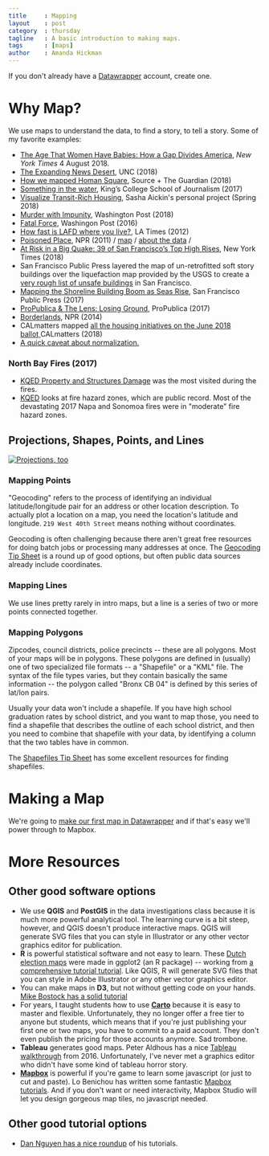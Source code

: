 ```yaml
---
title     : Mapping
layout    : post
category  : thursday
tagline   : A basic introduction to making maps.
tags      : [maps]
author    : Amanda Hickman
---
```



If you don't already have a [Datawrapper](https://www.datawrapper.de/) account, create one.

# Why Map?

We use maps to understand the data, to find a story, to tell a story. Some of my favorite examples:

* [The Age That Women Have Babies: How a Gap Divides America](https://www.nytimes.com/interactive/2018/08/04/upshot/up-birth-age-gap.html), *New York Times* 4 August 2018.
* [The Expanding News Desert](http://www.usnewsdeserts.com/), UNC (2018)
* [How we mapped Homan Square](https://source.opennews.org/articles/how-we-made-homan-square-portrait/), Source + The Guardian  (2018)
* [Something in the water](https://signalhfx.ca/deadly-water/), King’s College School of Journalism (2017)
* [Visualize Transit-Rich Housing](https://transitrichhousing.org/), Sasha Aickin's personal project (Spring 2018)
* [Murder with Impunity](https://www.washingtonpost.com/graphics/2018/investigations/unsolved-homicide-database/?utm_term=.e4a4e1dd6d60), Washington Post (2018)
* [Fatal Force](https://www.washingtonpost.com/graphics/national/police-shootings-2016), Washingon Post (2016)
* [How fast is LAFD where you live?](http://graphics.latimes.com/how-fast-is-lafd/#10/33.9661/-118.6201), LA Times (2012)
* [Poisoned Place](https://www.npr.org/series/142000896/poisoned-places-toxic-air-neglected-communities), NPR (2011) / [map](https://www.npr.org/news/graphics/2011/10/toxic-air/#4.00/39.00/-84.00) / [about the data](https://www.npr.org/2011/11/07/142024951/poisoned-places-about-the-data) /
* [At Risk in a Big Quake: 39 of San Francisco’s Top High Rises](https://www.nytimes.com/2018/06/14/us/california-earthquakes-high-rises.html), New York Times (2018)
* San Francisco Public Press layered the map of un-retrofitted soft story buildings over the liquefaction map provided by the USGS to create a [very rough list of unsafe buildings](https://sfpublicpress.org/softstorylist) in San Francisco.
*  [Mapping the Shoreline Building Boom as Seas Rise](https://sfpublicpress.org/news/searise/2017-04/mapping-the-shoreline-building-boom-as-seas-rise), San Francisco Public Press (2017)
* [ProPublica &amp; The Lens: Losing Ground](http://projects.propublica.org/louisiana/), ProPublica (2017)
* [Borderlands](http://apps.npr.org/borderland/#_/about), NPR (2014)
* CALmatters mapped [all the housing initiatives on the June 2018 ballot](https://calmatters.org/articles/map-how-we-voted-on-housing-issues-up-and-down-the-state/)¸CALmatters (2018)
* [A quick caveat about normalization.](https://xkcd.com/1138/)

### North Bay Fires (2017)
* [KQED Property and Structures Damage](http://ww2.kqed.org/news/2017/10/19/map-cal-fire-maps-homes-damaged-or-destroyed-in-north-bay-fires/) was the most visited during the fires.
* [KQED](https://ww2.kqed.org/science/2017/10/31/map-see-if-you-live-in-a-high-risk-fire-zone-and-what-that-means/) looks at fire hazard zones, which are public record. Most of the devastating 2017 Napa and Sonomoa fires were in "moderate" fire hazard zones.


## Projections, Shapes, Points, and Lines

[![Projections, too](https://imgs.xkcd.com/comics/map_projections.png)](https://xkcd.com/977/)

### Mapping Points
"Geocoding" refers to the process of identifying an individual latitude/longitude pair for an address or other location description. To actually plot a location on a map, you need the location's latitude and longitude. `219 West 40th Street` means nothing without coordinates.

Geocoding is often challenging because there aren't great free resources for doing batch jobs or processing many addresses at once. The [Geocoding Tip Sheet](https://github.com/amandabee/cunyjdata/wiki/Tip-Sheet:-Geocoding) is a round up of good options, but often public data sources already include coordinates.

### Mapping Lines
We use lines pretty rarely in intro maps, but a line is  a series of two or more points connected together.

### Mapping Polygons
Zipcodes, council districts, police precincts -- these are all polygons. Most of your maps will be in polygons. These polygons are defined in (usually) one of two specialized file formats -- a "Shapefile" or a "KML" file. The syntax of the file types varies, but they contain basically the same information -- the polygon called "Bronx CB 04" is defined by this series of lat/lon pairs.

Usually your data won't include a shapefile. If you have high school graduation rates by school district, and you want to map those, you need to find a shapefile that describes the outline of each school district, and then you need to combine that shapefile with your data, by identifying a column that the two tables have in common.

The [Shapefiles Tip Sheet](https://github.com/amandabee/cunyjdata/wiki/Where-to-Find-Shapefiles) has some excellent resources for finding shapefiles.

# Making a Map

We're going to [make our first map in Datawrapper](https://ucb-dataj.github.io/j200/hands-on/mapping_activity.html) and if that's easy we'll power through to Mapbox.

# More Resources

## Other good software options

* We use **QGIS** and **PostGIS** in the data investigations class because it is much more powerful analytical tool. The learning curve is a bit steep, however, and QGIS doesn't produce  interactive maps. QGIS will generate SVG files that you can style in Illustrator or any other vector graphics editor for publication.
* **R** is powerful statistical software and not easy to learn. These [Dutch election maps](https://multimedia.tijd.be/2018/verkiezingen2018/) were made in ggplot2 (an R package) -- working from [a comprehensive tutorial tutorial](https://timogrossenbacher.ch/2016/12/beautiful-thematic-maps-with-ggplot2-only/#more-intuitive-legend). Like QGIS, R will generate SVG files that you can style in Adobe Illustrator or any other vector graphics editor.
* You can make maps in **D3**, but not without getting code on your hands. [Mike Bostock has a solid tutorial](https://medium.com/@mbostock/command-line-cartography-part-1-897aa8f8ca2c)
* For years, I taught students how to use **[Carto](https://carto.com/)** because it is easy to master and flexible. Unfortunately, they no longer offer a free tier to anyone but students, which means that if you're just publishing your first one or two maps, you have to commit to a paid account. They don't even publish the pricing for those accounts anymore. Sad trombone.
* **Tableau** generates good maps. Peter Aldhous has a nice [Tableau walkthrough](http://paldhous.github.io/ucb/2016/intro-data/week4.html) from 2016. Unfortunately, I've never met a graphics editor who didn't have some kind of tableau horror story.
* **[Mapbox](https://www.mapbox.com/)** is powerful if you're game to learn some javascript (or just to cut and paste). Lo Benichou has written some fantastic [Mapbox tutorials](https://www.mapbox.com/help/tutorials/). And if you don't want or need interactivity, Mapbox Studio will let you design gorgeous map tiles, no javascript needed.

## Other good tutorial options
* [Dan Nguyen has a nice roundup](http://www.padjo.org/tutorials/#mapping) of his tutorials.
